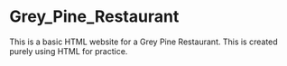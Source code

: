 # Grey_Pine_Restaurant
This is a basic HTML website for a Grey Pine Restaurant. This is created purely using HTML for practice.

